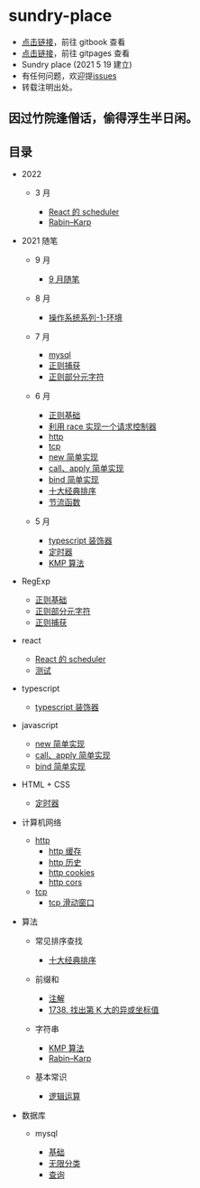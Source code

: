 # sundry-place

- [点击链接](https://18509149693.gitbook.io/secretbook/)，前往 gitbook 查看
- [点击链接](https://secret344.github.io/sundry-place/)，前往 gitpages 查看
- Sundry place (2021 5 19 建立)
- 有任何问题，欢迎提[issues](https://github.com/secret344/sundry-place/issues)
- 转载注明出处。

## 因过竹院逢僧话，偷得浮生半日闲。

## 目录

- 2022

  - 3 月
  
    - [React 的 scheduler](react/scheduler.md)
    - [Rabin–Karp](arithmetic/string/Rabin–Karp.md)

- 2021 随笔

  - 9 月

    - [9 月随笔](other/2021-9/1.md)

  - 8 月

    - [操作系统系列-1-环境](操作系统/实验环境.md)

  - 7 月

    - [mysql](mysql/index.md)
    - [正则捕获](regexp/capture.md)
    - [正则部分元字符](regexp/metacharacter.md)

  - 6 月
    - [正则基础](regexp/base.md)
    - [利用 race 实现一个请求控制器](javascript/race.md)
    - [http](network/http.md)
    - [tcp](network/tcp.md)
    - [new 简单实现](javascript/new.md)
    - [call、apply 简单实现](javascript/apply_call.md)
    - [bind 简单实现](javascript/bind.md)
    - [十大经典排序](2021/sort.md)
    - [节流函数](2021/throttle.md)
  - 5 月
    - [typescript 装饰器](typescript/decorators.md)
    - [定时器](html+css/Timers.md)
    - [KMP 算法](arithmetic/string/kmp.md)

- RegExp

  - [正则基础](regexp/base.md)
  - [正则部分元字符](regexp/metacharacter.md)
  - [正则捕获](regexp/capture.md)

- react

  - [React 的 scheduler](react/scheduler.md)
  - [测试](react/untitled-1ceshi.md)

- typescript

  - [typescript 装饰器](typescript/decorators.md)

- javascript

  - [new 简单实现](javascript/new.md)
  - [call、apply 简单实现](javascript/apply_call.md)
  - [bind 简单实现](javascript/bind.md)

- HTML + CSS

  - [定时器](html+css/Timers.md)

- 计算机网络

  - [http](network/http.md)
    - [http 缓存](network/http-cache.md)
    - [http 历史](network/http-history.md)
    - [http cookies](network/http-cookies.md)
    - [http cors](network/http-cors.md)
  - [tcp](network/tcp.md)
    - [tcp 滑动窗口](network/SlidingWindowProtocol.md)

- 算法

  - 常见排序查找
    - [十大经典排序](2021/sort.md)
  - 前缀和

    - [注解](arithmetic/PrefixSum/note.md)
    - [1738. 找出第 K 大的异或坐标值](arithmetic/PrefixSum/1738.md)

  - 字符串

    - [KMP 算法](arithmetic/string/kmp.md)
    - [Rabin–Karp](arithmetic/string/Rabin–Karp.md)

  - 基本常识

    - [逻辑运算](arithmetic/base/logical_operation.md)

- 数据库

  - mysql

    - [基础](mysql/index.md)
    - [无限分类](mysql/Infinite_classification.md)
    - [查询](mysql/query.md)
